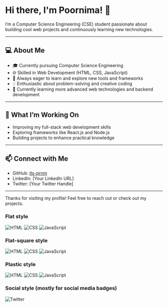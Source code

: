 # Hi there, I'm Poornima! 👋

I’m a Computer Science Engineering (CSE) student passionate about building cool web projects and continuously learning new technologies.

---

## 💻 About Me

- 🎓 Currently pursuing Computer Science Engineering  
- 🌐 Skilled in Web Development (HTML, CSS, JavaScript)  
- 🚀 Always eager to learn and explore new tools and frameworks  
- 💡 Enthusiastic about problem-solving and creative coding  
- 🌱 Currently learning more advanced web technologies and backend development  

---

## 🚀 What I’m Working On

- Improving my full-stack web development skills  
- Exploring frameworks like React.js and Node.js  
- Building projects to enhance practical knowledge  

---

## 📫 Connect with Me

- GitHub: [its-prnm](https://github.com/YPoornima)  
- LinkedIn: [Your LinkedIn URL]  
- Twitter: [Your Twitter Handle]

---

Thanks for visiting my profile! Feel free to reach out or check out my projects.




### Flat style

![HTML](https://img.shields.io/badge/HTML-E34F26?style=flat&logo=html5&logoColor=white)
![CSS](https://img.shields.io/badge/CSS-1572B6?style=flat&logo=css3&logoColor=white)
![JavaScript](https://img.shields.io/badge/JavaScript-F7DF1E?style=flat&logo=javascript&logoColor=black)

### Flat-square style

![HTML](https://img.shields.io/badge/HTML-E34F26?style=flat-square&logo=html5&logoColor=white)
![CSS](https://img.shields.io/badge/CSS-1572B6?style=flat-square&logo=css3&logoColor=white)
![JavaScript](https://img.shields.io/badge/JavaScript-F7DF1E?style=flat-square&logo=javascript&logoColor=black)

### Plastic style

![HTML](https://img.shields.io/badge/HTML-E34F26?style=plastic&logo=html5&logoColor=white)
![CSS](https://img.shields.io/badge/CSS-1572B6?style=plastic&logo=css3&logoColor=white)
![JavaScript](https://img.shields.io/badge/JavaScript-F7DF1E?style=plastic&logo=javascript&logoColor=black)

### Social style (mostly for social media badges)

![Twitter](https://img.shields.io/badge/Twitter-1DA1F2?style=social&logo=twitter&logoColor=white)
